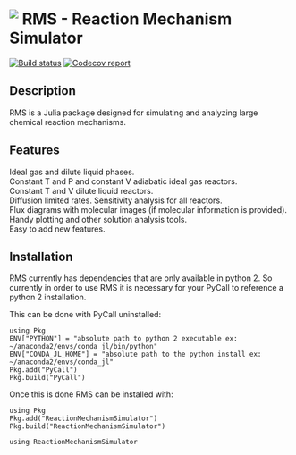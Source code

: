 # <img align="top" src="https://raw.githubusercontent.com/ReactionMechanismSimulator/logos/rmg-logo-small.png"> RMS - Reaction Mechanism Simulator

[![Build status](https://img.shields.io/travis/mjohnson541/ReactionMechanismSimulator/master.svg)](https://travis-ci.org/mjohnson541/ReactionMechanismSimulator)
[![Codecov report](https://img.shields.io/codecov/c/github/mjohnson541/ReactionMechanismSimulator/master.svg)](https://codecov.io/gh/mjohnson541/ReactionMechanismSimulator)

## Description
RMS is a Julia package designed for simulating and analyzing large chemical reaction mechanisms.  

## Features
Ideal gas and dilute liquid phases.  
Constant T and P and constant V adiabatic ideal gas reactors.  
Constant T and V dilute liquid reactors.  
Diffusion limited rates.
Sensitivity analysis for all reactors.  
Flux diagrams with molecular images (if molecular information is provided).  
Handy plotting and other solution analysis tools.  
Easy to add new features.  

## Installation

RMS currently has dependencies that are only available in python 2.  So currently in order to use RMS it is necessary for your PyCall to reference a python 2 installation.  

This can be done with PyCall uninstalled:  
```
using Pkg
ENV["PYTHON"] = "absolute path to python 2 executable ex:  ~/anaconda2/envs/conda_jl/bin/python"
ENV["CONDA_JL_HOME"] = "absolute path to the python install ex:  ~/anaconda2/envs/conda_jl"
Pkg.add("PyCall")
Pkg.build("PyCall")
```

Once this is done RMS can be installed with:
```
using Pkg
Pkg.add("ReactionMechanismSimulator")
Pkg.build("ReactionMechanismSimulator")

using ReactionMechanismSimulator
```
